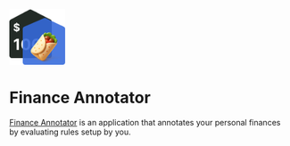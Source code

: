 <img src="./assets/logo.png" alt="Fortino logo" width="100" height="100">

# Finance Annotator

<ins>Finance Annotator</ins> is an application that annotates your personal finances by evaluating rules setup by you.
